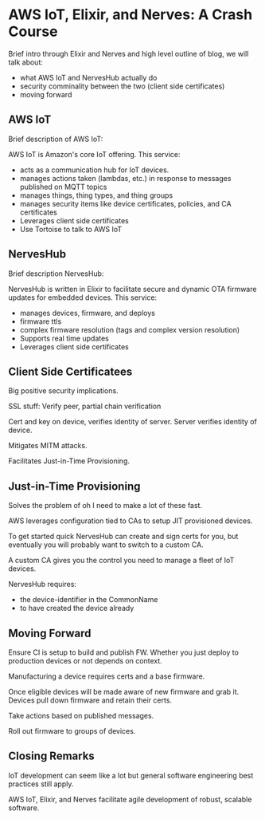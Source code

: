 # AWS IoT, Elixir, and Nerves: A Crash Course

Brief intro through Elixir and Nerves and high level outline of blog, we will
talk about:

  * what AWS IoT and NervesHub actually do
  * security comminality between the two (client side certificates)
  * moving forward

## AWS IoT

Brief description of AWS IoT:

AWS IoT is Amazon's core IoT offering. This service:

  * acts as a communication hub for IoT devices.
  * manages actions taken (lambdas, etc.) in response to messages published on
    MQTT topics
  * manages things, thing types, and thing groups
  * manages security items like device certificates, policies, and CA
    certificates
  * Leverages client side certificates
  * Use Tortoise to talk to AWS IoT

## NervesHub

Brief description NervesHub:

NervesHub is written in Elixir to facilitate secure and dynamic OTA firmware
updates for embedded devices. This service:

  * manages devices, firmware, and deploys
  * firmware ttls
  * complex firmware resolution (tags and complex version resolution)
  * Supports real time updates
  * Leverages client side certificates

## Client Side Certificatees

Big positive security implications.

SSL stuff: Verify peer, partial chain verification

Cert and key on device, verifies identity of server. Server verifies identity
of device.

Mitigates MITM attacks.

Facilitates Just-in-Time Provisioning.

## Just-in-Time Provisioning

Solves the problem of oh I need to make a lot of these fast.

AWS leverages configuration tied to CAs to setup JIT provisioned devices.

To get started quick NervesHub can create and sign certs for you, but eventually
you will probably want to switch to a custom CA.

A custom CA gives you the control you need to manage a fleet of IoT devices.

NervesHub requires:

  * the device-identifier in the CommonName
  * to have created the device already

## Moving Forward

Ensure CI is setup to build and publish FW. Whether you just deploy to
production devices or not depends on context.

Manufacturing a device requires certs and a base firmware.

Once eligible devices will be made aware of new firmware and grab it. Devices
pull down firmware and retain their certs.

Take actions based on published messages.

Roll out firmware to groups of devices.

## Closing Remarks

IoT development can seem like a lot but general software engineering best
practices still apply.

AWS IoT, Elixir, and Nerves facilitate agile development of robust, scalable
software.
